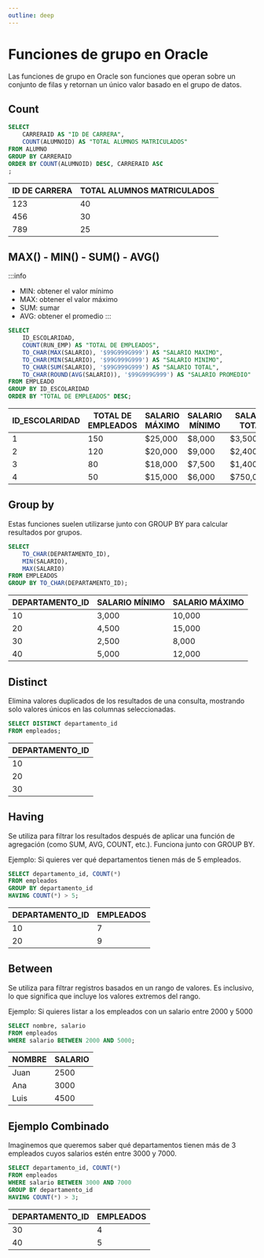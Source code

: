 ```yaml
---
outline: deep
---
```


# Funciones de grupo en Oracle

Las funciones de grupo en Oracle son funciones que operan sobre un conjunto de filas y retornan un único valor basado en el grupo de datos.


## Count

```sql
SELECT
    CARRERAID AS "ID DE CARRERA",
    COUNT(ALUMNOID) AS "TOTAL ALUMNOS MATRICULADOS"
FROM ALUMNO
GROUP BY CARRERAID
ORDER BY COUNT(ALUMNOID) DESC, CARRERAID ASC
;
```

| ID DE CARRERA  | TOTAL ALUMNOS MATRICULADOS | 
|----------------|----------------------------|
| 123            | 40                         |
| 456            | 30                         |
| 789            | 25                         |



## MAX() - MIN() - SUM() - AVG()

:::info
- MIN: obtener el valor mínimo
- MAX: obtener el valor máximo
- SUM: sumar
- AVG: obtener el promedio
:::

```sql
SELECT
    ID_ESCOLARIDAD,
    COUNT(RUN_EMP) AS "TOTAL DE EMPLEADOS",
    TO_CHAR(MAX(SALARIO), '$99G999G999') AS "SALARIO MAXIMO",
    TO_CHAR(MIN(SALARIO), '$99G999G999') AS "SALARIO MINIMO",
    TO_CHAR(SUM(SALARIO), '$99G999G999') AS "SALARIO TOTAL",
    TO_CHAR(ROUND(AVG(SALARIO)), '$99G999G999') AS "SALARIO PROMEDIO"
FROM EMPLEADO
GROUP BY ID_ESCOLARIDAD
ORDER BY "TOTAL DE EMPLEADOS" DESC;
```

|ID_ESCOLARIDAD|TOTAL DE EMPLEADOS|SALARIO MÁXIMO|SALARIO MÍNIMO|SALARIO TOTAL|SALARIO PROMEDIO|
|--------------|------------------|--------------|--------------|-------------|----------------|
|1             |    150           | $25,000      |	$8,000      |	$3,500,000|	$12,000        |
|2             |	120           |	$20,000      |	$9,000      |	$2,400,000|	$10,000        |
|3             |	80            |	$18,000      |	$7,500      |	$1,400,000|	$11,250        |
|4             |	50            |	$15,000      |	$6,000      |	$750,000  |	$10,000        |


## Group by

Estas funciones suelen utilizarse junto con GROUP BY para calcular resultados por grupos.

```sql
SELECT
    TO_CHAR(DEPARTAMENTO_ID),
    MIN(SALARIO),
    MAX(SALARIO)
FROM EMPLEADOS
GROUP BY TO_CHAR(DEPARTAMENTO_ID);
```

|DEPARTAMENTO_ID|SALARIO MÍNIMO|SALARIO MÁXIMO|
|---------------|--------------|--------------|
|10             |3,000         |	10,000    |
|20             |4,500         |	15,000    |
|30             |2,500         |	8,000     |
|40             |5,000         |	12,000    |


## Distinct

Elimina valores duplicados de los resultados de una consulta, mostrando solo valores únicos en las columnas seleccionadas.

```sql
SELECT DISTINCT departamento_id
FROM empleados;
```

|DEPARTAMENTO_ID|
|---------------|
|10             |
|20             |
|30             |



## Having

Se utiliza para filtrar los resultados después de aplicar una función de agregación (como SUM, AVG, COUNT, etc.). Funciona junto con GROUP BY.

Ejemplo: Si quieres ver qué departamentos tienen más de 5 empleados.

```sql
SELECT departamento_id, COUNT(*)
FROM empleados
GROUP BY departamento_id
HAVING COUNT(*) > 5;
```

|DEPARTAMENTO_ID| EMPLEADOS|
|---------------|----------|
|10             | 7        |
|20             | 9        |



## Between

Se utiliza para filtrar registros basados en un rango de valores. Es inclusivo, lo que significa que incluye los valores extremos del rango.

Ejemplo: Si quieres listar a los empleados con un salario entre 2000 y 5000

```sql
SELECT nombre, salario
FROM empleados
WHERE salario BETWEEN 2000 AND 5000;
```

|NOMBRE |SALARIO|
|-------|-------|
|Juan   | 2500  |
|Ana    | 3000  |
|Luis   | 4500  |


## Ejemplo Combinado

Imaginemos que queremos saber qué departamentos tienen más de 3 empleados cuyos salarios estén entre 3000 y 7000.

```sql
SELECT departamento_id, COUNT(*)
FROM empleados
WHERE salario BETWEEN 3000 AND 7000
GROUP BY departamento_id
HAVING COUNT(*) > 3;
```

| DEPARTAMENTO_ID | EMPLEADOS |
|-----------------|-----------|
| 30              | 4         |
| 40              | 5         |
